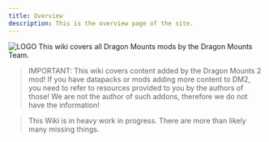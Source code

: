 ```yaml
---
title: Overview
description: This is the overview page of the site.
---
```


![LOGO](https://imgur.com/sisJQu8.png)
This wiki covers all Dragon Mounts mods by the Dragon Mounts Team.
> IMPORTANT: This wiki covers content added by the Dragon Mounts 2 mod! If you have datapacks or mods adding more content to DM2, you need to refer to resources provided to you by the authors of those! We are not the author of such addons, therefore we do not have the information!

> This Wiki is in heavy work in progress. There are more than likely many missing things.
